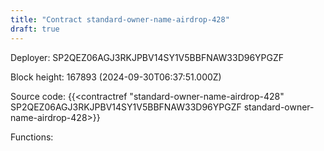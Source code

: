 ```yaml
---
title: "Contract standard-owner-name-airdrop-428"
draft: true
---
```

Deployer: SP2QEZ06AGJ3RKJPBV14SY1V5BBFNAW33D96YPGZF


 



Block height: 167893 (2024-09-30T06:37:51.000Z)

Source code: {{<contractref "standard-owner-name-airdrop-428" SP2QEZ06AGJ3RKJPBV14SY1V5BBFNAW33D96YPGZF standard-owner-name-airdrop-428>}}

Functions:


